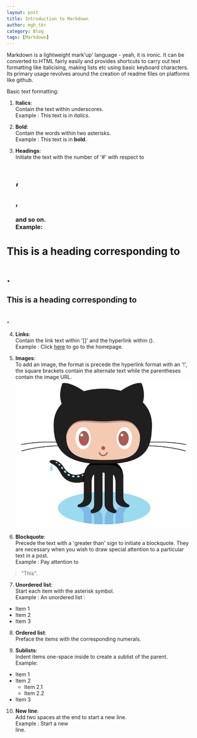 ```yaml
---
layout: post
title: Introduction to Markdown
author: mgh_tkr
category: Blog
tags: [Markdown]
---
```

Markdown is a lightweight mark'up' language - yeah, it is ironic. It can be converted to HTML fairly easily and provides shortcuts to carry out text formatting like italicising, making lists etc using basic keyboard characters. Its primary usage revolves around the creation of readme files on platforms like github.

Basic text formatting:

1. **Italics**:  
Contain the text within underscores.  
Example : This text is in _italics_.

2. **Bold**:  
Contain the words within two asterisks.  
Example : This text is in **bold**.

3. **Headings**:  
Initiate the text with the number of '#' with respect to <h1>,<h2>,<h3> and so on.  
Example:  
# This is a heading corresponding to <h1>.  
## This is a heading corresponding to <h2>.  

4. **Links**:  
Contain the link text within '[]' and the hyperlink within ().  
Example : Click [here](/) to go to the homepage.

5. **Images**:  
To add an image, the format is precede the hyperlink format with an '!', 
the square brackets contain the alternate text while the parentheses contain the image URL.
![OctoCat](/assets/Octocat.jpg)  

6. **Blockquote**:  
Precede the text with a 'greater than' sign to initiate a blockquote. They are necessary when you wish to draw special attention to a particular text in a post.  
Example : Pay attention to 
> "This".

7. **Unordered list**:  
Start each item with the asterisk symbol.  
Example : An unordered list :  
* Item 1  
* Item 2  
* Item 3  

8. **Ordered list**:  
Preface the items with the corresponding numerals.

9. **Sublists**:   
Indent items one-space inside to create a sublist of the parent.  
Example:  
* Item 1
* Item 2
  * Item 2.1
  * Item 2.2
* Item 3  

10. **New line**:  
Add two spaces at the end to start a new line.  
Example : Start a new  
line.
